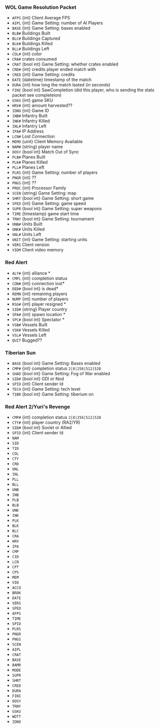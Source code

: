 ### WOL Game Resolution Packet
* `AFPS` {int} Client Average FPS
* `AIPL` {int} Game Setting: number of AI Players
* `BASE` {int} Game Setting: bases enabled
* `BLB#` Buildings Built
* `BLC#` Buildings Captured
* `BLK#` Buildings Killed
* `BLL#` Buildings Left
* `COL#` {int} color
* `CRA#` crates consumed
* `CRAT` {bool int} Game Setting: whether crates enabled
* `CRD#` {int} credits player ended match with
* `CRED` {int} Game Setting: credits
* `DATE` {datetime} timestamp of the match
* `DURA` {int} how long the match lasted (in seconds)
* `FINI` {bool int} SawCompletion (did this player, who is sending the stats packet see completeion)
* `GSKU` {int} game SKU
* `HRV#` {int} amount harvested??
* `IDNO` {int} Game ID
* `INB#` Infantry Built
* `INK#` Infantry Killed
* `INL#` Infantry Left
* `IPA#` IP Address
* `LCN#` Lost Connection
* `MEMO` {uint} Client Memory Available
* `NAM#` {string} player name
* `OOSY` {bool int} Match Out of Sync
* `PLB#` Planes Built
* `PLK#` Planes Killed
* `PLL#` Planes Left
* `PLRS` {int} Game Setting: number of players
* `PNGR` {int} ??
* `PNGS` {int} ??
* `PROC` {int} Processor Family
* `SCEN` {string} Game Setting: map
* `SHRT` {bool int} Game Setting: short game
* `SPED` {int} Game Setting: game speed
* `SUPR` {bool int} Game Setting: super weapons
* `TIME` {timestamp} game start time
* `TRNY` {bool int} Game Setting: tournament
* `UNB#` Units Built
* `UNK#` Units Killed
* `UNL#` Units Left
* `UNIT` {int} Game Setting: starting units
* `VERS` Client version
* `VIDM` Client video memory

### Red Alert
* `ALY#` {int} alliance *
* `CMPL` {int} completion status
* `CON#` {int} connection lost*
* `DED#` {bool int} is dead*
* `REMN` {int} remaining players
* `NUMP` {int} number of players
* `RSG#` {int} player resigned *
* `SID#` {string} Player country
* `SPA#` {int} spawn location *
* `SPC#` {bool int} Spectator *
* `VSB#` Vessels Built
* `VSK#` Vessels Killed
* `VSL#` Vessels Left
* `QUIT` Bugged??

### Tiberian Sun
* `BASE` {bool int} Game Setting: Bases enabled
* `CMP#` {int} completion status `2|8|256|512|528`
* `SHAD` {bool int} Game Setting: Fog of War enabled
* `SID#` {bool int} GDI or Nod
* `SPID` {int} Client sender Id
* `TECH` {int} Game Setting: tech level
* `TIBR` {bool int} Game Setting: tiberium on

### Red Alert 2/Yuri's Revenge
* `CMP#` {int} completion status `2|8|256|512|528`
* `CTY#` {int} player country (RA2/YR)
* `SID#` {bool int} Soviet or Allied
* `SPID` {int} Client sender Id
* `NAM` 
* `SID` 
* `TID` 
* `COL`
* `CTY` 
* `CRD` 
* `UNL` 
* `INL` 
* `PLL` 
* `BLL` 
* `UNB` 
* `INB` 
* `PLB` 
* `BLB`
* `UNK`
* `INK`
* `PLK`
* `BLK`
* `BLC`
* `CRA`
* `HRV`
* `IPA`
* `CMP`
* `CID`
* `LCN`
* `CPT`
* `CPS`
* `MEM`
* `VID`
* `ACCO` 
* `BROK`
* `DATE`
* `VERS`
* `SPED`
* `AFPS`
* `TIME`
* `SPID`
* `PLRS`
* `PNGR`
* `PNGS`
* `SCEN`
* `AIPL`
* `CRAT`
* `BASE`
* `BAMR`
* `MODE`
* `SUPR`
* `SHRT`
* `CRED`
* `DURA`
* `FINI`
* `OOSY`
* `TRNY`
* `GSKU` 
* `WDTT`
* `IDNO`

